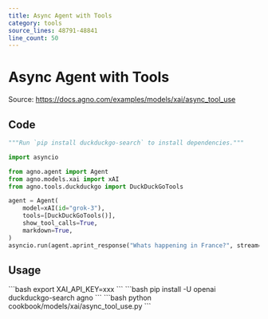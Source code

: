 ```yaml
---
title: Async Agent with Tools
category: tools
source_lines: 48791-48841
line_count: 50
---
```


# Async Agent with Tools
Source: https://docs.agno.com/examples/models/xai/async_tool_use



## Code

```python cookbook/models/xai/async_tool_use.py
"""Run `pip install duckduckgo-search` to install dependencies."""

import asyncio

from agno.agent import Agent
from agno.models.xai import xAI
from agno.tools.duckduckgo import DuckDuckGoTools

agent = Agent(
    model=xAI(id="grok-3"),
    tools=[DuckDuckGoTools()],
    show_tool_calls=True,
    markdown=True,
)
asyncio.run(agent.aprint_response("Whats happening in France?", stream=True))
```

## Usage

<Steps>
  <Snippet file="create-venv-step.mdx" />

  <Step title="Set your API key">
    ```bash
    export XAI_API_KEY=xxx
    ```
  </Step>

  <Step title="Install libraries">
    ```bash
    pip install -U openai duckduckgo-search agno
    ```
  </Step>

  <Step title="Run Agent">
    ```bash
    python cookbook/models/xai/async_tool_use.py
    ```
  </Step>
</Steps>


